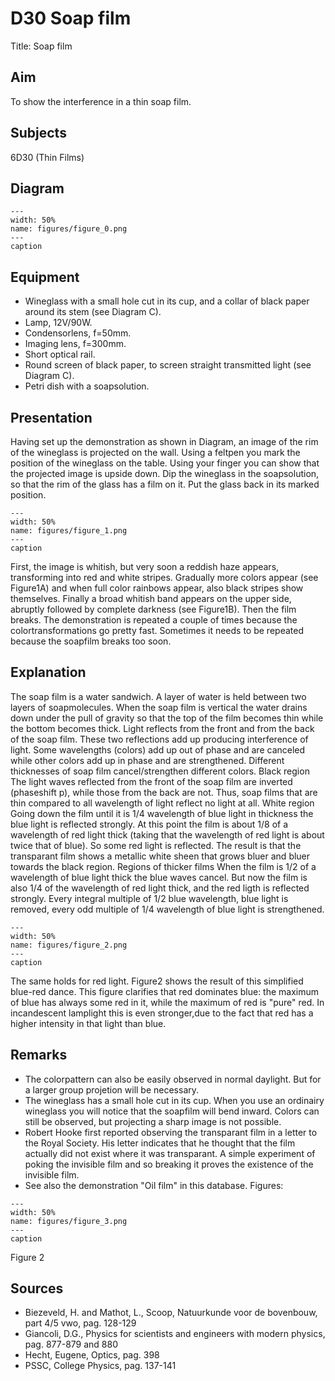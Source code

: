 # D30 Soap film 
  Title: Soap film    
  
## Aim   
 To show the interference in a thin soap film.    
  
## Subjects   
 6D30 (Thin Films)   
  
## Diagram   
   
```{figure} figures/figure_0.png  
---  
width: 50%  
name: figures/figure_0.png  
---  
caption  
``` 
      
  
## Equipment   
 
 *  Wineglass with a small hole cut in its cup, and a collar of black paper around its stem (see Diagram C). 
 *  Lamp, 12V/90W. 
 *  Condensorlens, f=50mm. 
 *  Imaging lens, f=300mm. 
 *  Short optical rail. 
 *  Round screen of black paper, to screen straight transmitted light (see Diagram C). 
 *  Petri dish with a soapsolution.
     
  
## Presentation   
 Having set up the demonstration as shown in Diagram, an image of the rim of the wineglass is projected on the wall. Using a feltpen you mark the position of the wineglass on the table. Using your finger you can show that the projected image is upside down. Dip the wineglass in the soapsolution, so that the rim of the glass has a film on it. Put the glass back in its marked position.   
```{figure} figures/figure_1.png  
---  
width: 50%  
name: figures/figure_1.png  
---  
caption  
``` 
 First, the image is whitish, but very soon a reddish haze appears, transforming into red and white stripes. Gradually more colors appear (see Figure1A) and when full color rainbows appear, also black stripes show themselves. Finally a broad whitish band appears on the upper side, abruptly followed by complete darkness (see Figure1B). Then the film breaks. The demonstration is repeated a couple of times because the colortransformations go pretty fast. Sometimes it needs to be repeated because the soapfilm breaks too soon.    
  
## Explanation   
 The soap film is a water sandwich. A layer of water is held between two layers of soapmolecules. When the soap film is vertical the water drains down under the pull of gravity so that the top of the film becomes thin while the bottom becomes thick. Light reflects from the front and from the back of the soap film. These two reflections add up producing interference of light. Some wavelengths (colors) add up out of phase and are canceled while other colors add up in phase and are strengthened. Different thicknesses of soap film cancel/strengthen different colors. Black region The light waves reflected from the front of the soap film are inverted (phaseshift p), while  those from the back are not. Thus, soap films that are thin compared to all wavelength of light reflect no light at all. White region Going down the film until it is 1/4 wavelength of blue light in thickness the blue light is reflected strongly. At this point the film is about 1/8 of a wavelength of red light thick (taking that the wavelength of red light is about twice that of blue). So some red light is reflected. The result is that the transparant film shows a metallic white sheen that grows bluer and bluer towards the black region. Regions of thicker films When the film is 1/2 of a wavelength of blue light thick the blue waves cancel. But now the film is also 1/4 of the wavelength of red light thick, and the red ligth is reflected strongly. Every integral multiple of 1/2 blue wavelength, blue light is removed, every odd multiple of 1/4 wavelength of blue light is strengthened.    
```{figure} figures/figure_2.png  
---  
width: 50%  
name: figures/figure_2.png  
---  
caption  
``` 
 The same holds for red light. Figure2 shows the result of this simplified blue-red dance. This figure clarifies that red dominates blue: the maximum of blue has always some red in it, while the maximum of red is "pure" red. In incandescent lamplight this is even stronger,due to the fact that red has a higher intensity in that light than blue.       
  
## Remarks   
 
 *  The colorpattern can also be easily observed in normal daylight. But for a larger group projetion will be necessary. 
 *  The wineglass has a small hole cut in its cup. When you use an ordinairy wineglass you will notice that the soapfilm will bend inward. Colors can still be observed, but projecting a sharp image is not possible. 
 *  Robert Hooke first reported observing the transparant film in a letter to the Royal Society. His letter indicates that he thought that the film actually did not exist where it was transparant. A simple experiment of poking the invisible film and so breaking it proves the existence of the invisible film. 
 *  See also the demonstration "Oil film" in this database.  Figures:    
```{figure} figures/figure_3.png  
---  
width: 50%  
name: figures/figure_3.png  
---  
caption  
``` 
 Figure 2
     
  
## Sources   
 
 *  Biezeveld, H. and Mathot, L., Scoop, Natuurkunde voor de bovenbouw, part 4/5 vwo, pag. 128-129 
 *  Giancoli, D.G., Physics for scientists and engineers with modern physics, pag. 877-879 and 880 
 *  Hecht, Eugene, Optics, pag. 398 
 *  PSSC, College Physics, pag. 137-141
  
